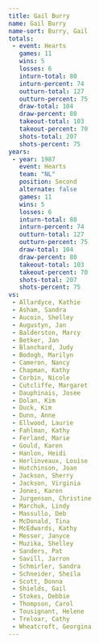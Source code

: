 ```yaml
---
title: Gail Burry
name: Gail Burry
name-sort: Burry, Gail
totals:
 - event: Hearts
   games: 11
   wins: 5
   losses: 6
   inturn-total: 80
   inturn-percent: 74
   outturn-total: 127
   outturn-percent: 75
   draw-total: 104
   draw-percent: 80
   takeout-total: 103
   takeout-percent: 70
   shots-total: 207
   shots-percent: 75
years:
 - year: 1987
   event: Hearts
   team: "NL"
   position: Second
   alternate: false
   games: 11
   wins: 5
   losses: 6
   inturn-total: 80
   inturn-percent: 74
   outturn-total: 127
   outturn-percent: 75
   draw-total: 104
   draw-percent: 80
   takeout-total: 103
   takeout-percent: 70
   shots-total: 207
   shots-percent: 75
vs:
 - Allardyce, Kathie
 - Asham, Sandra
 - Aucoin, Shelley
 - Augustyn, Jan
 - Balderston, Marcy
 - Betker, Jan
 - Blanchard, Judy
 - Bodogh, Marilyn
 - Cameron, Nancy
 - Chapman, Kathy
 - Corbin, Nicole
 - Cutcliffe, Margaret
 - Dauphinais, Josee
 - Dolan, Kim
 - Duck, Kim
 - Dunn, Anne
 - Ellwood, Laurie
 - Fahlman, Kathy
 - Ferland, Marie
 - Gould, Karen
 - Hanlon, Heidi
 - Herlinveaux, Louise
 - Hutchinson, Joan
 - Jackson, Sherry
 - Jackson, Virginia
 - Jones, Karen
 - Jurgenson, Christine
 - Marchuk, Lindy
 - Massullo, Deb
 - McDonald, Tina
 - McEdwards, Kathy
 - Messer, Janyce
 - Muzika, Shelley
 - Sanders, Pat
 - Savill, Jarron
 - Schmirler, Sandra
 - Schneider, Sheila
 - Scott, Donna
 - Shields, Gail
 - Stokes, Debbie
 - Thompson, Carol
 - Tousignant, Helene
 - Treloar, Cathy
 - Wheatcroft, Georgina
---
```


